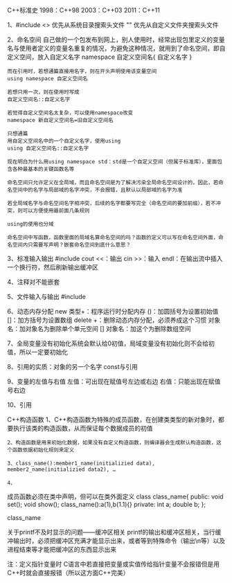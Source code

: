 C++标准史
  1998：C++98
	2003：C++03
	2011：C++11



1、#include
	<>  优先从系统目录搜索头文件
	""     优先从自定义文件夹搜索头文件
	
2、命名空间
	自己做的一个包发布到网上，别人使用时，经常出现包里定义的变量名与使用者定义的变量名重复的情况，为避免这种情况，就用到了命名空间，即自定义空间，放入自定义名字
	namespace 自定义空间名{  自定义名字 }
	
	而在引用时，若想通篇直接用名字，则在开头声明使用该变量空间
	using namespace 自定义空间名
	
	若想只用一次，则在使用时写成
	自定义空间名::自定义名字
	
	若觉得自定义空间名太复杂，可以使用namespace改变
	namespace 新自定义空间名=旧自定义空间名
	
	只想通篇
	用自定义空间名中的一个自定义名字，使用using
	using 自定义空间名::自定义名字
	
	现在明白为什么用using namespace std：std是一个自定义空间（但属于标准库），里面包含各种最基本的关键函数名等
	
	命名空间只允许定义在全局域，而且命名空间是为了解决污染全局命名空间设计的，因此，若命名空间中的名字与局部域的名字冲突，不会报错，且默认以局部域的名字为准
	
	若全局域名字与命名空间名字相冲突，后续的名字都要写完全（命名空间的要加前缀），若不冲突，则可以方便使用最前面几条规则
	
	using的使用也分域
	
	命名空间中写函数，函数里面的局域名算命名空间的吗？函数的定义可以写在命名空间外面，命名空间内只需要写声明？嵌套命名空间到底什么意思？
	
3、标准输入输出
	#include <iostream>
	cout <<：输出
	cin >>：输入
	endl：在输出流中插入一个换行符，然后刷新输出缓冲区
	
4、注释对不能嵌套

5、文件输入与输出
	#include <fstream>
	
6、动态内存分配
	new 类型+：程序运行时分配内存
		()：加圆括号为设置初始值
		[]：加方括号为设置数组
	delete +：删除动态内存分配，必须养成这个习惯
		对象名：加对象名为删除单个单元空间
		[] 对象名：加这个为删除数组空间
		
7、全局变量没有初始化系统会默认给0初值，局域变量没有初始化则不会给初值，所以一定要初始化
	
8、引用的实质：对象的另一个名字
	const与引用
	
9、变量的左值与右值
	左值：可出现在赋值号左边或右边
	右值：只能出现在赋值号右边
	
10、引用
	
C++构造函数
	1、C++构造函数为特殊的成员函数，在创建类类型的新对象时，都要执行该类的构造函数，从而保证每个数据成员的初值
	
	2、构造函数是用来初始化数据，如果没有自定义构造函数，则编译器会生成默认构造函数，这个函数依据初始化规则来定义
	
	3、class_name():member1_name(initializied data), member2_name(initializied data2), …
	
	4、
	
	
	
成员函数必须在类中声明，但可以在类外面定义
class class_name{
public:
	void set();
	void show();
	class_name():a(1),b(1.1){}
private:
	int a;
	double b;
};

class_name














关于printf不及时显示的问题——缓冲区相关
	printf的输出和缓冲区相关，当行缓冲输出时，必须把缓冲区充满才能显示出来，或者等到特殊命令（输出\n等）以及进程结束等才能把缓冲区的东西显示出来








注：定义指针变量时
	C语言中若直接把变量或实值传给指针变量不会报错但是用C++时就会直接报错（所以这方面C++完美）


